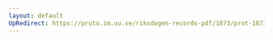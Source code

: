 ```yaml
---
layout: default
UpRedirect: https://pruto.im.uu.se/riksdagen-records-pdf/1873/prot-1873--fk--509.pdf
---
```

